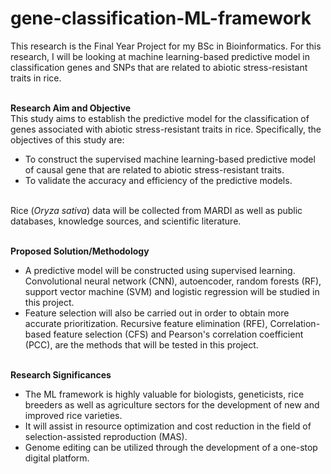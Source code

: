 # gene-classification-ML-framework
This research is the Final Year Project for my BSc in Bioinformatics. For this research, I will be looking at machine learning-based predictive model in classification genes and SNPs that are related to abiotic stress-resistant traits in rice.<br/><br/>

**Research Aim and Objective** <br/>
This study aims to establish the predictive model for the classification of genes associated with abiotic stress-resistant traits in rice. Specifically, the objectives of this study are:
- To construct the supervised machine learning-based predictive model of causal gene that are related to abiotic stress-resistant traits.
- To validate the accuracy and efficiency of the predictive models.<br/><br/>

Rice (*Oryza sativa*) data will be collected from MARDI as well as public databases, knowledge sources, and scientific literature.<br/><br/>

**Proposed Solution/Methodology**
- A predictive model will be constructed using supervised learning. Convolutional neural network (CNN), autoencoder, random forests (RF), support vector machine (SVM) and logistic regression will be studied in this project.
- Feature selection will also be carried out in order to obtain more accurate prioritization. Recursive feature elimination (RFE), Correlation-based feature selection (CFS) and Pearson's correlation coefficient (PCC), are the methods that will be tested in this project.<br/><br/>

**Research Significances**
- The ML framework is highly valuable for biologists, geneticists, rice breeders as well as agriculture sectors for the development of new and improved rice varieties.
- It will assist in resource optimization and cost reduction in the field of selection-assisted reproduction (MAS).
- Genome editing can be utilized through the development of a one-stop digital platform.
